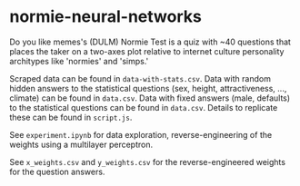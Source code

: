 # normie-neural-networks

Do you like memes's (DULM) Normie Test is a quiz with ~40 questions that places the taker on a two-axes plot relative to internet culture personality architypes like 'normies' and 'simps.'

Scraped data can be found in `data-with-stats.csv`. Data with random hidden answers to the statistical questions (sex, height, attractiveness, ..., climate) can be found in `data.csv`. Data with fixed answers (male, defaults) to the statistical questions can be found in `data.csv`. Details to replicate these can be found in `script.js`.

See `experiment.ipynb` for data exploration, reverse-engineering of the weights using a multilayer perceptron.

See `x_weights.csv` and `y_weights.csv` for the reverse-engineered weights for the question answers.